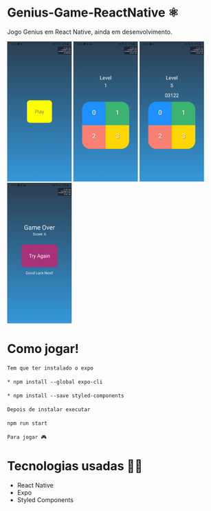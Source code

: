 # Genius-Game-ReactNative ⚛
Jogo Genius em React Native, ainda em desenvolvimento.

<img src="/ImagesReadme/play.jpeg" width="150"> <img src="/ImagesReadme/game.jpeg" width="150"> <img src="/ImagesReadme/gameplay.jpeg" width="150"> <img src="/ImagesReadme/gameover.jpeg" width="150">




# Como jogar!

    Tem que ter instalado o expo 

    * npm install --global expo-cli

    * npm install --save styled-components

    Depois de instalar executar

    npm run start

    Para jogar 🎮






# Tecnologias usadas 🐱‍💻
  
 * React Native
 * Expo
 * Styled Components
 
 
